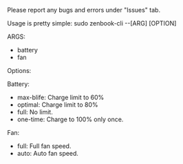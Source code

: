 Please report any bugs and errors under "Issues" tab.

Usage is pretty simple:
sudo zenbook-cli  --[ARG] [OPTION]

ARGS:
- battery
- fan

Options:

Battery:
- max-blife: Charge limit to 60%
- optimal: Charge limit to 80%
- full: No limit.
- one-time: Charge to 100% only once.

Fan:
- full: Full fan speed.
- auto: Auto fan speed.
